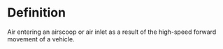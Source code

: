 # Definition

Air entering an airscoop or air inlet as a result of the high-speed
forward movement of a vehicle.
